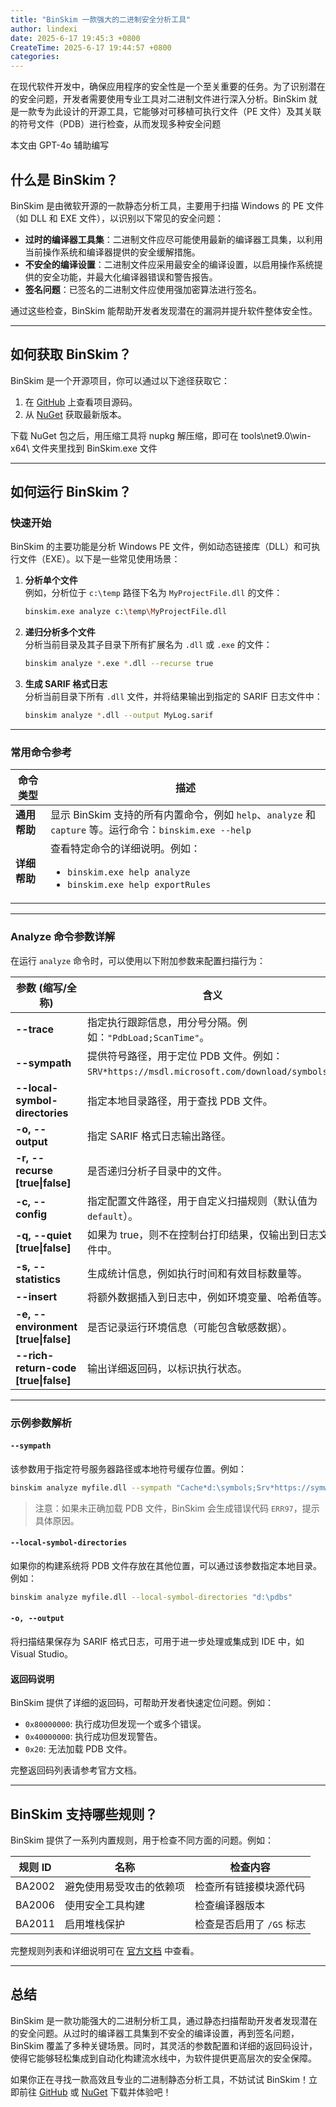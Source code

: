 ```yaml
---
title: "BinSkim 一款强大的二进制安全分析工具"
author: lindexi
date: 2025-6-17 19:45:3 +0800
CreateTime: 2025-6-17 19:44:57 +0800
categories: 
---
```


在现代软件开发中，确保应用程序的安全性是一个至关重要的任务。为了识别潜在的安全问题，开发者需要使用专业工具对二进制文件进行深入分析。BinSkim 就是一款专为此设计的开源工具，它能够对可移植可执行文件（PE 文件）及其关联的符号文件（PDB）进行检查，从而发现多种安全问题

<!--more-->


<!-- 发布 -->
<!-- 博客 -->

本文由 GPT-4o 辅助编写

## 什么是 BinSkim？

BinSkim 是由微软开源的一款静态分析工具，主要用于扫描 Windows 的 PE 文件（如 DLL 和 EXE 文件），以识别以下常见的安全问题：

- **过时的编译器工具集**：二进制文件应尽可能使用最新的编译器工具集，以利用当前操作系统和编译器提供的安全缓解措施。
- **不安全的编译设置**：二进制文件应采用最安全的编译设置，以启用操作系统提供的安全功能，并最大化编译器错误和警告报告。
- **签名问题**：已签名的二进制文件应使用强加密算法进行签名。

通过这些检查，BinSkim 能帮助开发者发现潜在的漏洞并提升软件整体安全性。

---

## 如何获取 BinSkim？

BinSkim 是一个开源项目，你可以通过以下途径获取它：

1. 在 [GitHub](https://github.com/Microsoft/binskim) 上查看项目源码。
2. 从 [NuGet](https://www.nuget.org/packages/Microsoft.CodeAnalysis.BinSkim/) 获取最新版本。

下载 NuGet 包之后，用压缩工具将 nupkg 解压缩，即可在 tools\net9.0\win-x64\ 文件夹里找到 BinSkim.exe 文件

---

## 如何运行 BinSkim？

### 快速开始

BinSkim 的主要功能是分析 Windows PE 文件，例如动态链接库（DLL）和可执行文件（EXE）。以下是一些常见使用场景：

1. **分析单个文件**  
   例如，分析位于 `c:\temp` 路径下名为 `MyProjectFile.dll` 的文件：
   ```bash
   binskim.exe analyze c:\temp\MyProjectFile.dll
   ```

2. **递归分析多个文件**  
   分析当前目录及其子目录下所有扩展名为 `.dll` 或 `.exe` 的文件：
   ```bash
   binskim analyze *.exe *.dll --recurse true
   ```

3. **生成 SARIF 格式日志**  
   分析当前目录下所有 `.dll` 文件，并将结果输出到指定的 SARIF 日志文件中：
   ```bash
   binskim analyze *.dll --output MyLog.sarif
   ```

---

### 常用命令参考

| 命令类型 | 描述 |
| -------- | ---- |
| **通用帮助** | 显示 BinSkim 支持的所有内置命令，例如 `help`、`analyze` 和 `capture` 等。运行命令：`binskim.exe --help` |
| **详细帮助** | 查看特定命令的详细说明。例如：<ul><li>`binskim.exe help analyze`</li><li>`binskim.exe help exportRules`</li></ul> |

---

### Analyze 命令参数详解

在运行 `analyze` 命令时，可以使用以下附加参数来配置扫描行为：

| 参数 (缩写/全称) | 含义 |
| ---------------- | ---- |
| **--trace** | 指定执行跟踪信息，用分号分隔。例如：`"PdbLoad;ScanTime"`。 |
| **--sympath** | 提供符号路径，用于定位 PDB 文件。例如：`SRV*https://msdl.microsoft.com/download/symbols`。|
| **--local-symbol-directories** | 指定本地目录路径，用于查找 PDB 文件。|
| **-o, --output** | 指定 SARIF 格式日志输出路径。|
| **-r, --recurse [true\|false]** | 是否递归分析子目录中的文件。|
| **-c, --config** | 指定配置文件路径，用于自定义扫描规则（默认值为 `default`）。|
| **-q, --quiet [true\|false]** | 如果为 true，则不在控制台打印结果，仅输出到日志文件中。|
| **-s, --statistics** | 生成统计信息，例如执行时间和有效目标数量等。|
| **--insert** | 将额外数据插入到日志中，例如环境变量、哈希值等。|
| **-e, --environment [true\|false]** | 是否记录运行环境信息（可能包含敏感数据）。|
| **--rich-return-code [true\|false]** | 输出详细返回码，以标识执行状态。|

---

### 示例参数解析

#### `--sympath`
该参数用于指定符号服务器路径或本地符号缓存位置。例如：
```bash
binskim analyze myfile.dll --sympath "Cache*d:\symbols;Srv*https://symweb"
```
> 注意：如果未正确加载 PDB 文件，BinSkim 会生成错误代码 `ERR97`，提示具体原因。

#### `--local-symbol-directories`
如果你的构建系统将 PDB 文件存放在其他位置，可以通过该参数指定本地目录。例如：
```bash
binskim analyze myfile.dll --local-symbol-directories "d:\pdbs"
```

#### `-o, --output`
将扫描结果保存为 SARIF 格式日志，可用于进一步处理或集成到 IDE 中，如 Visual Studio。

#### 返回码说明
BinSkim 提供了详细的返回码，可帮助开发者快速定位问题。例如：
- `0x80000000`: 执行成功但发现一个或多个错误。
- `0x40000000`: 执行成功但发现警告。
- `0x20`: 无法加载 PDB 文件。

完整返回码列表请参考官方文档。

---

## BinSkim 支持哪些规则？

BinSkim 提供了一系列内置规则，用于检查不同方面的问题。例如：

| 规则 ID | 名称 | 检查内容 |
| ------- | ---- | -------- |
| BA2002  | 避免使用易受攻击的依赖项 | 检查所有链接模块源代码 |
| BA2006  | 使用安全工具构建       | 检查编译器版本           |
| BA2011  | 启用堆栈保护           | 检查是否启用了 `/GS` 标志 |

完整规则列表和详细说明可在 [官方文档](https://github.com/microsoft/binskim/blob/master/docs/RulesAndErrorsTroubleshootingGuide.md) 中查看。

---

## 总结

BinSkim 是一款功能强大的二进制分析工具，通过静态扫描帮助开发者发现潜在的安全问题。从过时的编译器工具集到不安全的编译设置，再到签名问题，BinSkim 覆盖了多种关键场景。同时，其灵活的参数配置和详细的返回码设计，使得它能够轻松集成到自动化构建流水线中，为软件提供更高层次的安全保障。

如果你正在寻找一款高效且专业的二进制静态分析工具，不妨试试 BinSkim！立即前往 [GitHub](https://github.com/Microsoft/binskim) 或 [NuGet](https://www.nuget.org/packages/Microsoft.CodeAnalysis.BinSkim/) 下载并体验吧！
